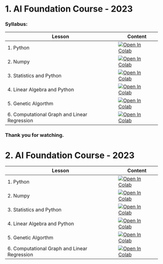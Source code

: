 # **1. AI Foundation Course - 2023**

### **Syllabus:** 

|                  Lesson                      |         Content        |
| -------------------------------------------- |------------------------|
| 1. Python                                    | <a href="https://colab.research.google.com/drive/1JTQ4cSO2PcBKNFVfQ71T8XQfGct7XcmQ?usp=sharing"><img class="notebook-badge-image" src="https://colab.research.google.com/assets/colab-badge.svg" alt="Open In Colab"></a> |
| 2. Numpy| <a href="https://colab.research.google.com/drive/1Fys65eIDES0vFKV0qBnS8hKtQrlm2Ig8?usp=sharing"><img class="notebook-badge-image" src="https://colab.research.google.com/assets/colab-badge.svg" alt="Open In Colab"></a> |
| 3. Statistics and Python                     | <a href="https://colab.research.google.com/drive/1JTQ4cSO2PcBKNFVfQ71T8XQfGct7XcmQ?usp=sharing"><img class="notebook-badge-image" src="https://colab.research.google.com/assets/colab-badge.svg" alt="Open In Colab"></a> |
| 4. Linear Algebra and Python                 | <a href="https://colab.research.google.com/drive/1JTQ4cSO2PcBKNFVfQ71T8XQfGct7XcmQ?usp=sharing"><img class="notebook-badge-image" src="https://colab.research.google.com/assets/colab-badge.svg" alt="Open In Colab"></a> |
| 5. Genetic Algorthm                          | <a href="https://colab.research.google.com/drive/1mBu30oRj8knryaqdNV0OE5FYdFd6DYt7?usp=sharing"><img class="notebook-badge-image" src="https://colab.research.google.com/assets/colab-badge.svg" alt="Open In Colab"></a> |
| 6. Computational Graph and Linear Regression |  <a href="https://colab.research.google.com/drive/10ydDeQEnIER_EgTug6MF3g74FhBur2-V?usp=sharing"><img class="notebook-badge-image" src="https://colab.research.google.com/assets/colab-badge.svg" alt="Open In Colab"></a> |

### **Thank you for watching.** 

# **2. AI Foundation Course - 2023**
|                  Lesson                      |         Content        |
| -------------------------------------------- |------------------------|
| 1. Python                                    | <a href="https://colab.research.google.com/drive/1JTQ4cSO2PcBKNFVfQ71T8XQfGct7XcmQ?usp=sharing"><img class="notebook-badge-image" src="https://colab.research.google.com/assets/colab-badge.svg" alt="Open In Colab"></a> |
| 2. Numpy| <a href="https://colab.research.google.com/drive/1Fys65eIDES0vFKV0qBnS8hKtQrlm2Ig8?usp=sharing"><img class="notebook-badge-image" src="https://colab.research.google.com/assets/colab-badge.svg" alt="Open In Colab"></a> |
| 3. Statistics and Python                     | <a href="https://colab.research.google.com/drive/1JTQ4cSO2PcBKNFVfQ71T8XQfGct7XcmQ?usp=sharing"><img class="notebook-badge-image" src="https://colab.research.google.com/assets/colab-badge.svg" alt="Open In Colab"></a> |
| 4. Linear Algebra and Python                 | <a href="https://colab.research.google.com/drive/1JTQ4cSO2PcBKNFVfQ71T8XQfGct7XcmQ?usp=sharing"><img class="notebook-badge-image" src="https://colab.research.google.com/assets/colab-badge.svg" alt="Open In Colab"></a> |
| 5. Genetic Algorthm                          | <a href="https://colab.research.google.com/drive/1mBu30oRj8knryaqdNV0OE5FYdFd6DYt7?usp=sharing"><img class="notebook-badge-image" src="https://colab.research.google.com/assets/colab-badge.svg" alt="Open In Colab"></a> |
| 6. Computational Graph and Linear Regression |  <a href="https://colab.research.google.com/drive/10ydDeQEnIER_EgTug6MF3g74FhBur2-V?usp=sharing"><img class="notebook-badge-image" src="https://colab.research.google.com/assets/colab-badge.svg" alt="Open In Colab"></a> |
